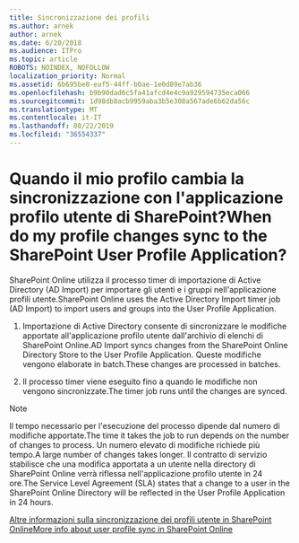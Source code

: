 ```yaml
---
title: Sincronizzazione dei profili
ms.author: arnek
author: arnek
ms.date: 6/20/2018
ms.audience: ITPro
ms.topic: article
ROBOTS: NOINDEX, NOFOLLOW
localization_priority: Normal
ms.assetid: 6b695be8-eaf5-44ff-b0ae-1e0d89e7ab36
ms.openlocfilehash: b9b90dad6c5fa41afcd4e4c9a929594735eca066
ms.sourcegitcommit: 1d98db8acb9959aba3b5e308a567ade6b62da56c
ms.translationtype: MT
ms.contentlocale: it-IT
ms.lasthandoff: 08/22/2019
ms.locfileid: "36554337"
---
```

# <a name="when-do-my-profile-changes-sync-to-the-sharepoint-user-profile-application"></a><span data-ttu-id="0d882-102">Quando il mio profilo cambia la sincronizzazione con l'applicazione profilo utente di SharePoint?</span><span class="sxs-lookup"><span data-stu-id="0d882-102">When do my profile changes sync to the SharePoint User Profile Application?</span></span>

<span data-ttu-id="0d882-103">SharePoint Online utilizza il processo timer di importazione di Active Directory (AD Import) per importare gli utenti e i gruppi nell'applicazione profili utente.</span><span class="sxs-lookup"><span data-stu-id="0d882-103">SharePoint Online uses the Active Directory Import timer job (AD Import) to import users and groups into the User Profile Application.</span></span> 
  
1. <span data-ttu-id="0d882-104">Importazione di Active Directory consente di sincronizzare le modifiche apportate all'applicazione profilo utente dall'archivio di elenchi di SharePoint Online.</span><span class="sxs-lookup"><span data-stu-id="0d882-104">AD Import syncs changes from the SharePoint Online Directory Store to the User Profile Application.</span></span> <span data-ttu-id="0d882-105">Queste modifiche vengono elaborate in batch.</span><span class="sxs-lookup"><span data-stu-id="0d882-105">These changes are processed in batches.</span></span>
    
2. <span data-ttu-id="0d882-106">Il processo timer viene eseguito fino a quando le modifiche non vengono sincronizzate.</span><span class="sxs-lookup"><span data-stu-id="0d882-106">The timer job runs until the changes are synced.</span></span>
    
> [!NOTE]
> <span data-ttu-id="0d882-107">Il tempo necessario per l'esecuzione del processo dipende dal numero di modifiche apportate.</span><span class="sxs-lookup"><span data-stu-id="0d882-107">The time it takes the job to run depends on the number of changes to process.</span></span> <span data-ttu-id="0d882-108">Un numero elevato di modifiche richiede più tempo.</span><span class="sxs-lookup"><span data-stu-id="0d882-108">A large number of changes takes longer.</span></span> <span data-ttu-id="0d882-109">Il contratto di servizio stabilisce che una modifica apportata a un utente nella directory di SharePoint Online verrà riflessa nell'applicazione profilo utente in 24 ore.</span><span class="sxs-lookup"><span data-stu-id="0d882-109">The Service Level Agreement (SLA) states that a change to a user in the SharePoint Online Directory will be reflected in the User Profile Application in 24 hours.</span></span> 
  
[<span data-ttu-id="0d882-110">Altre informazioni sulla sincronizzazione dei profili utente in SharePoint Online</span><span class="sxs-lookup"><span data-stu-id="0d882-110">More info about user profile sync in SharePoint Online</span></span>](https://go.microsoft.com/fwlink/?linkid=875671)
  

